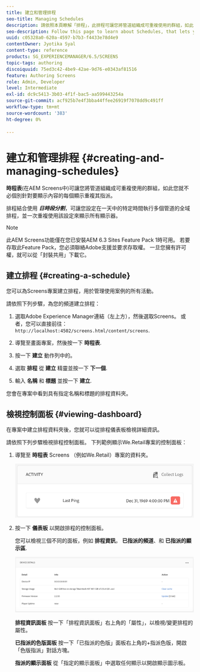 ```yaml
---
title: 建立和管理排程
seo-title: Managing Schedules
description: 請依照本頁瞭解「排程」，此排程可讓您將管道組織成可重複使用的群組，如此您就不必針對要顯示內容的每個顯示區個別重複其指派。
seo-description: Follow this page to learn about Schedules, that lets you organize channels into re-usable groups so that you do not have to repeat their assignment individually for each display on which you want to show your content.
uuid: c05328a0-620a-4597-b7b3-f4433e78d4e9
contentOwner: Jyotika Syal
content-type: reference
products: SG_EXPERIENCEMANAGER/6.5/SCREENS
topic-tags: authoring
discoiquuid: 75ed3c42-4be9-42ae-9d76-e0343af81516
feature: Authoring Screens
role: Admin, Developer
level: Intermediate
exl-id: dc9c5413-3b03-4f1f-bac5-aa599443254a
source-git-commit: acf925b7e4f3bba44ffee26919f7078dd9c491ff
workflow-type: tm+mt
source-wordcount: '383'
ht-degree: 0%

---
```


# 建立和管理排程 {#creating-and-managing-schedules}

**時程表**(在AEM Screens中)可讓您將管道組織成可重複使用的群組，如此您就不必個別針對要顯示內容的每個顯示重複其指派。

排程結合使用 ***日時段分割***，可讓您設定在一天中的特定時間執行多個管道的全域排程，並一次重複使用該設定來顯示所有顯示器。

>[!NOTE]
>
>此AEM Screens功能僅在您已安裝AEM 6.3 Sites Feature Pack 1時可用。 若要存取此Feature Pack，您必須聯絡Adobe支援並要求存取權。 一旦您擁有許可權，就可以從「封裝共用」下載它。

## 建立排程 {#creating-a-schedule}

您可以為Screens專案建立排程，用於管理使用案例的所有活動。

請依照下列步驟，為您的頻道建立排程：

1. 選取Adobe Experience Manager連結（左上方），然後選取Screens。 或者，您可以直接前往： `http://localhost:4502/screens.html/content/screens`.
1. 導覽至畫面專案，然後按一下 **時程表**.
1. 按一下 **建立** 動作列中的。
1. 選取 **排程** 從 **建立** 精靈並按一下 **下一個**.

1. 輸入 **名稱** 和 **標題** 並按一下 **建立**.

您會在專案中看到具有指定名稱和標題的排程資料夾。


## 檢視控制面板 {#viewing-dashboard}

在專案中建立排程資料夾後，您就可以從排程儀表板檢視詳細資訊。

請依照下列步驟檢視排程控制面板。 下列範例顯示We.Retail專案的控制面板：

1. 導覽至 **時程表** Screens （例如We.Retail）專案的資料夾。

   ![chlimage_1](assets/chlimage_1.png)

1. 按一下 **儀表板** 以開啟排程的控制面板。

   您可以檢視三個不同的面板，例如 **排程資訊**， **已指派的頻道**、和 **已指派的顯示區**.

   ![chlimage_1-1](assets/chlimage_1-1.png)

   **排程資訊面板** 按一下「排程資訊面板」右上角的「屬性」，以檢視/變更排程的屬性。

   **已指派的色版面板** 按一下「已指派的色版」面板右上角的+指派色版，開啟「色版指派」對話方塊。

   **指派的顯示面板** 從「指定的顯示面板」中選取任何顯示以開啟顯示圖示板。
